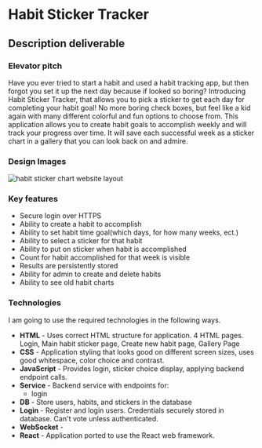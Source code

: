 
# Habit Sticker Tracker

## Description deliverable

### Elevator pitch

Have you ever tried to start a habit and used a habit tracking app, but then forgot you set it up the next day because if looked so boring? Introducing Habit Sticker Tracker, that allows you to pick a sticker to get each day for completing your habit goal! No more boring check boxes, but feel like a kid again with many different colorful and fun options to choose from. This application allows you to create habit goals to accomplish weekly and will track your progress over time. It will save each successful week as a sticker chart in a gallery that you can look back on and admire.

### Design Images

![habit sticker chart website layout](https://github.com/julesrouth/startup/assets/99697554/9c99fa12-d38d-478c-b5b9-5602e11d1c8a)

### Key features

-   Secure login over HTTPS
-   Ability to create a habit to accomplish
-   Ability to set habit time goal(which days, for how many weeks, ect.)
-   Ability to select a sticker for that habit
-   Ability to put on sticker when habit is accomplished
-   Count for habit accomplished for that week is visible
-   Results are persistently stored
-   Ability for admin to create and delete habits
-  Ability to see old habit charts

### Technologies

I am going to use the required technologies in the following ways.

-   **HTML**  - Uses correct HTML structure for application. 4 HTML pages. Login, Main habit sticker page, Create new habit page, Gallery Page
-   **CSS**  - Application styling that looks good on different screen sizes, uses good whitespace, color choice and contrast.
-   **JavaScript**  - Provides login, sticker choice display, applying backend endpoint calls.
-   **Service**  - Backend service with endpoints for:
    -   login
-   **DB**  - Store users, habits, and stickers in the database
-   **Login**  - Register and login users. Credentials securely stored in database. Can't vote unless authenticated.
-   **WebSocket**  - 
-   **React**  - Application ported to use the React web framework.
